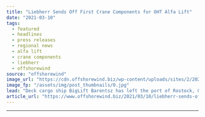 ```yaml
---
title: "Liebherr Sends Off First Crane Components for OHT Alfa Lift"
date: "2021-03-10"
tags: 
  - featured
  - headlines
  - press releases
  - regional news
  - alfa lift
  - crane components
  - liebherr
  - offshorewind
source: "offshorewind"
image_url: "https://cdn.offshorewind.biz/wp-content/uploads/sites/2/2021/03/10091004/Liebherr-Sends-Off-First-Crane-Components-for-OHT-Alfa-Lift.jpg"
image_fp: "/assets/img/post_thumbnails/0.jpg"
lead: "Deck cargo ship BigLift Barentsz has left the port of Rostock, Germany, with the"
article_url: "https://www.offshorewind.biz/2021/03/10/liebherr-sends-off-first-crane-components-for-oht-alfa-lift/"
---
```


---
